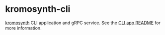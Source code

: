 # kromosynth-cli

[kromosynth](https://github.com/synth-is/kromosynth) CLI application and gRPC service. See the [CLI app README](./cli-app/README.md) for more information.
